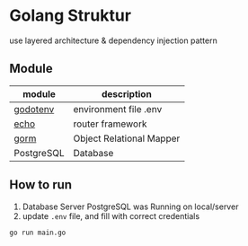 # Golang Struktur

use layered architecture & dependency injection pattern

## Module

module | description
--- | ---
[godotenv](https://pkg.go.dev/github.com/joho/godotenv) | environment file .env
[echo](https://pkg.go.dev/github.com/labstack/echo/v4) | router framework
[gorm](https://pkg.go.dev/gorm.io/gorm) | Object Relational Mapper
PostgreSQL | Database

## How to run

1. Database Server PostgreSQL was Running on local/server
2. update `.env` file, and fill with correct credentials

```bash
go run main.go
```